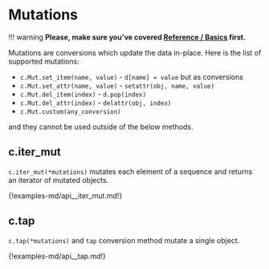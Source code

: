 # Mutations

!!! warning
	**Please, make sure you've covered [Reference / Basics](./basics.md)
	first.**

Mutations are conversions which update the data in-place. Here is the list of
supported mutations:

 * `c.Mut.set_item(name, value)` - `d[name] = value` but as conversions
 * `c.Mut.set_attr(name, value)` - `setattr(obj, name, value)`
 * `c.Mut.del_item(index)` - `d.pop(index)`
 * `c.Mut.del_attr(index)` - `delattr(obj, index)`
 * `c.Mut.custom(any_conversion)`

and they cannot be used outside of the below methods.


## c.iter_mut

`c.iter_mut(*mutations)` mutates each element of a sequence and returns an
iterator of mutated objects.

{!examples-md/api__iter_mut.md!}

## c.tap

`c.tap(*mutations)` and `tap` conversion method mutate a single object.

{!examples-md/api__tap.md!}
